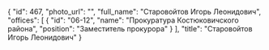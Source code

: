 {
    "id": 467,
    "photo_url": "",
    "full_name": "Старовойтов Игорь Леонидович",
    "offices": [
        {
            "id": "06-12",
            "name": "Прокуратура Костюковичского района",
            "position": "Заместитель прокурора"
        }
    ],
    "title": "Старовойтов Игорь Леонидович"
}